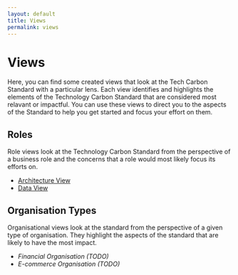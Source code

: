 ```yaml
---
layout: default
title: Views
permalink: views
---
```


# Views

Here, you can find some created views that look at the Tech Carbon Standard with a particular lens. Each view identifies and highlights the elements of the Technology Carbon Standard that are considered most relavant or impactful. You can use these views to direct you to the aspects of the Standard to help you get started and focus your effort on them.

## Roles

Role views look at the Technology Carbon Standard from the perspective of a business role and the concerns that a role would most likely focus its efforts on.

- [Architecture View](/views/roles/architecture)
- [Data View](/views/roles/data)

## Organisation Types

Organisational views look at the standard from the perspective of a given type of organisation. They highlight the aspects of the standard that are likely to have the most impact.

- *Financial Organisation (TODO)*
- *E-commerce Organisation (TODO)*

